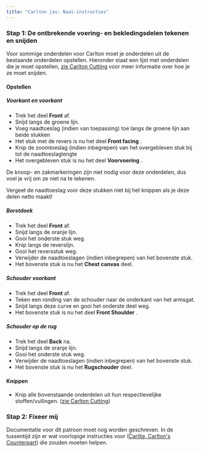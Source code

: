 ```yaml
---
title: "Carlton jas: Naai-instructies"
---
```


### Stap 1: De ontbrekende voering- en bekledingsdelen tekenen en snijden

Voor sommige onderdelen voor Carlton moet je onderdelen uit de bestaande onderdelen opstellen. Hieronder staat een lijst met onderdelen die je moet opstellen, [zie Carlton Cutting](/docs/designs/carlton/cutting/) voor meer informatie over hoe je ze moet snijden.

#### Opstellen

##### Voorkant en voorkant

- Trek het deel **Front** af.
- Snijd langs de groene lijn.
- Voeg naadtoeslag (indien van toepassing) toe langs de groene lijn aan beide stukken
- Het stuk met de revers is nu het deel **Front facing** .
- Knip de zoomtoeslag (indien inbegrepen) van het overgebleven stuk bij tot de naadtoeslaglengte
- Het overgebleven stuk is nu het deel **Voorvoering** .

<Note>

De knoop- en zakmarkeringen zijn niet nodig voor deze onderdelen, dus voel je vrij om ze niet na te tekenen.

</Note>

<Warning>

Vergeet de naadtoeslag voor deze stukken niet bij het knippen als je deze delen netto maakt!

</Warning>

##### Borstdoek

- Trek het deel **Front** af.
- Snijd langs de oranje lijn.
- Gooi het onderste stuk weg.
- Knip langs de reverslijn.
- Gooi het reversstuk weg.
- Verwijder de naadtoeslagen (indien inbegrepen) van het bovenste stuk.
- Het bovenste stuk is nu het **Chest canvas** deel.

##### Schouder voorkant

- Trek het deel **Front** af.
- Teken een ronding van de schouder naar de onderkant van het armsgat.
- Snijd langs deze curve en gooi het onderste deel weg.
- Het bovenste stuk is nu het deel **Front Shoulder** .

##### Schouder op de rug

- Trek het deel **Back** na.
- Snijd langs de oranje lijn.
- Gooi het onderste stuk weg.
- Verwijder de naadtoeslagen (indien inbegrepen) van het bovenste stuk.
- Het bovenste stuk is nu het **Rugschouder** deel.

#### Knippen

- Knip alle bovenstaande onderdelen uit hun respectievelijke stoffen/vullingen. ([zie Carlton Cutting](/docs/designs/carlton/cutting/))

### Stap 2: Fixeer mij

<Fixme>

Documentatie voor dit patroon moet nog worden geschreven. In de tussentijd zijn er wat voorlopige instructies voor ([Carlita, Carlton's Counterpart](/docs/designs/carlita/instructions/)) die zouden moeten helpen.

</Fixme>
